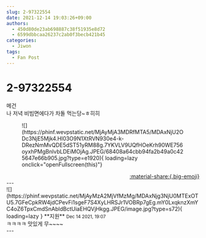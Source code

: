 ```yaml
---
slug: 2-97322554
date: 2021-12-14 19:03:26+09:00
authors:
  - 450d80de23ab698887c38f51935e8d72
  - 6599dbbcaa26237c2ab0f3becb421b45
categories:
  - Jiwon
tags:
  - Fan Post
---
```


# 2-97322554

<div class="post-container" markdown="1">
<div class="content-container md-sidebar__scrollwrap" markdown="1">

메건<br>나 저녁 비빔면에다가 차돌 먹는당~ㅎ히히
<figure markdown="1">
![](https://phinf.wevpstatic.net/MjAyMjA3MDRfMTA5/MDAxNjU2ODc3NjE5Mjk4.Hl03O9N1XtRVN930e4-k-DRezNmMvQDE5dST51yRM88g.7YKVLV9UQfHOeKrh90WE756oyxhPMgBnlvbLDEiMOjAg.JPEG/68408a64cbb94fa2b49a0c425647e66b905.jpg?type=e1920){ loading=lazy onclick="openFullscreen(this)"}
</figure>


</div>
</div>

<div style="text-align: right;" markdown="1">
<a href="https://weverse.io/fromis9/fanpost/2-97322554" style="text-align: right;">:material-share:{.big-emoji}</a>
</div>
---

<div class="comments-container md-sidebar__scrollwrap" markdown="1">
<div class="comment" markdown="1">
<div class='id-container' markdown="1">
![](https://phinf.wevpstatic.net/MjAyMzA2MjVfMzMg/MDAxNjg3NjU0MTExOTU5.7GFeCpkRW4jdCPevFi1sgeF7S4XyLHRSJr1VOBRp7gEg.mY0LxqknzXmYC4oZ6TpxCmdSnAbldBctUiaEHQVjHkgg.JPEG/image.jpg?type=s72){ loading=lazy }
**<span class="artist">지원</span>** <small>Dec 14 2021, 19:07</small><br>
</div>
<div class='comment-body' markdown="1">
ㅋㅋㅋㅋ 맛있게 무~~~~
</div>
</div>
</div>
---
